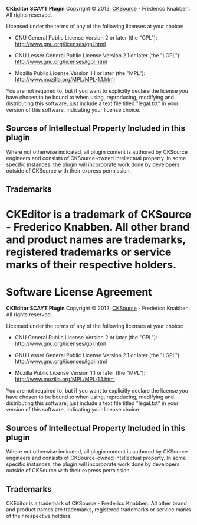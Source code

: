 **CKEditor SCAYT Plugin**
Copyright &copy; 2012, [CKSource](http://cksource.com) - Frederico Knabben. All rights reserved.

Licensed under the terms of any of the following licenses at your choice:

- GNU General Public License Version 2 or later (the "GPL"):
  http://www.gnu.org/licenses/gpl.html

- GNU Lesser General Public License Version 2.1 or later (the "LGPL"):
  http://www.gnu.org/licenses/lgpl.html

- Mozilla Public License Version 1.1 or later (the "MPL"):
  http://www.mozilla.org/MPL/MPL-1.1.html

You are not required to, but if you want to explicitly declare the license you have chosen to be bound to when using, reproducing, modifying and distributing this software, just include a text file titled "legal.txt" in your version of this software, indicating your license choice.

## Sources of Intellectual Property Included in this plugin

Where not otherwise indicated, all plugin content is authored by CKSource engineers and consists of CKSource-owned intellectual property. In some specific instances, the plugin will incorporate work done by developers outside of CKSource with their express permission.

## Trademarks

# CKEditor is a trademark of CKSource - Frederico Knabben. All other brand and product names are trademarks, registered trademarks or service marks of their respective holders.

# Software License Agreement

**CKEditor SCAYT Plugin**
Copyright &copy; 2012, [CKSource](http://cksource.com) - Frederico Knabben. All rights reserved.

Licensed under the terms of any of the following licenses at your choice:

- GNU General Public License Version 2 or later (the "GPL"):
  http://www.gnu.org/licenses/gpl.html

- GNU Lesser General Public License Version 2.1 or later (the "LGPL"):
  http://www.gnu.org/licenses/lgpl.html

- Mozilla Public License Version 1.1 or later (the "MPL"):
  http://www.mozilla.org/MPL/MPL-1.1.html

You are not required to, but if you want to explicitly declare the license you have chosen to be bound to when using, reproducing, modifying and distributing this software, just include a text file titled "legal.txt" in your version of this software, indicating your license choice.

## Sources of Intellectual Property Included in this plugin

Where not otherwise indicated, all plugin content is authored by CKSource engineers and consists of CKSource-owned intellectual property. In some specific instances, the plugin will incorporate work done by developers outside of CKSource with their express permission.

## Trademarks

CKEditor is a trademark of CKSource - Frederico Knabben. All other brand and product names are trademarks, registered trademarks or service marks of their respective holders.
